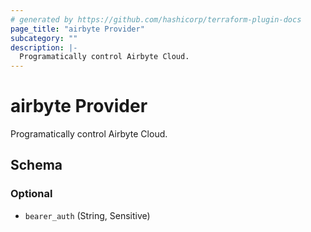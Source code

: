 ```yaml
---
# generated by https://github.com/hashicorp/terraform-plugin-docs
page_title: "airbyte Provider"
subcategory: ""
description: |-
  Programatically control Airbyte Cloud.
---
```


# airbyte Provider

Programatically control Airbyte Cloud.



<!-- schema generated by tfplugindocs -->
## Schema

### Optional

- `bearer_auth` (String, Sensitive)
